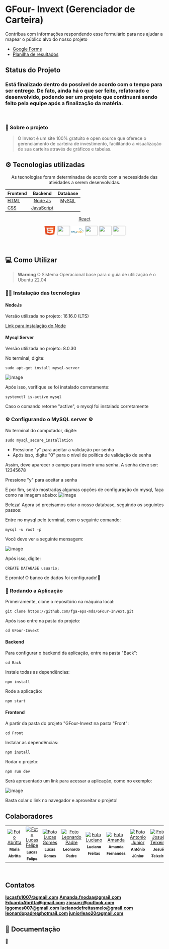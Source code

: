 # GFour- Invext (Gerenciador de Carteira)

Contribua com informações respondendo esse formulário para nos ajudar a mapear o público alvo do nosso projeto
- [Google Forms](https://forms.gle/Kf3idmQKuUbszZXHA)
- [Planilha de resultados](https://docs.google.com/spreadsheets/d/177AoJFlq8A621-zy8515E2BPtlMRGWuLVCv_POgNQwU/edit?usp=sharing)

##  Status do Projeto

<p align="center"> 
 <h3 align="left"> 
     Está finalizado dentro do possível de acordo com o tempo para ser entrege. De fato, ainda há o que ser feito, refatorado e desenvolvido, podendo ser um projeto que continuará sendo feito pela equipe após a finalização da matéria. 
 </h1>
</p>

<br/>  

### 📄 Sobre o projeto
> O Invext é um site 100% gratuito e open source que oferece o gerenciamento de carteira de investimento, facilitando a visualização de sua carteira através de gráficos e tabelas.<br/> 

## ⚙️ Tecnologias utilizadas
<div align="center">
As tecnologias foram determinadas de acordo com a necessidade das atividades a serem desenvolvidas.

Frontend | Backend | Database
:--------- | :------:  | :------:  
[HTML](https://html5.org/)  | [Node Js](https://nodejs.org/en/docs/) | [MySQL](https://dev.mysql.com/doc/)
[CSS](https://www.w3.org/Style/CSS/Overview.en.html) | [JavaScript](https://www.javascript.com/)  
[React](https://pt-br.reactjs.org/)
<br>
<p align="center"> 
  <img  height="30" width="40" src="https://raw.githubusercontent.com/devicons/devicon/master/icons/html5/html5-original.svg">
  <img  height="30" width="40" src="https://cdn.jsdelivr.net/gh/devicons/devicon/icons/nodejs/nodejs-original-wordmark.svg" />
  <img  height="30" width="40" src="https://raw.githubusercontent.com/devicons/devicon/master/icons/mysql/mysql-original-wordmark.svg">
  <img  height="30" width="40" src="https://cdn.jsdelivr.net/gh/devicons/devicon/icons/css3/css3-original.svg" />
  <img  height="30" width="40" src="https://cdn.jsdelivr.net/gh/devicons/devicon/icons/javascript/javascript-original.svg" />
  <img  height="30" width="40" src="https://cdn.jsdelivr.net/gh/devicons/devicon/icons/react/react-original-wordmark.svg" />
</div>
<br/> 


## 💻 Como Utilizar

>**Warning**
>O Sistema Operacional base para o guia de utilização é o Ubuntu 22.04

### 👨‍💻 Instalação das tecnologias

#### NodeJs
Versão utilizada no projeto: 16.16.0 (LTS)

[Link para instalação do Node](https://nodejs.org/en/download/)

#### Mysql Server
Versão utilizada no projeto: 8.0.30

No terminal, digite:

```
sudo apt-get install mysql-server
```
![image](https://user-images.githubusercontent.com/88516249/182737956-7bf7a0d8-acc7-481a-b116-0ea23f82951a.png)

Após isso, verifique se foi instalado corretamente:

```
systemctl is-active mysql
```
Caso o comando retorne "active", o mysql foi instalado corretamente

### ⚙️ Configurando o MySQL server ⚙️
No terminal do computador, digite:
```
sudo mysql_secure_installation
```
- Pressione "y" para aceitar a validação por senha
- Após isso, digite "0" para o nível de política de validação de senha

Assim, deve aparecer o campo para inserir uma senha. A senha deve ser: 12345678

Pressione "y" para aceitar a senha

E por fim, serão mostradas algumas opções de configuração do mysql, faça como na imagem abaixo:
![image](https://user-images.githubusercontent.com/88516249/182738634-d5195544-6531-4395-9056-b603550fc329.png)

Beleza! Agora só precisamos criar o nosso database, seguindo os seguintes passos:

Entre no mysql pelo terminal, com o seguinte comando:
```
mysql -u root -p
```
Você deve ver a seguinte mensagem:

![image](https://user-images.githubusercontent.com/88516249/182742836-91f52092-5ac8-48b5-82b7-f86a88121b65.png)

Após isso, digite:
```
CREATE DATABASE usuario;
```

E pronto! O banco de dados foi configurado!🎉

### 💽 Rodando a Aplicação
Primeiramente, clone o repositório na máquina local:
```
git clone https://github.com/fga-eps-mds/GFour-Invext.git
```
Após isso entre na pasta do projeto:
```
cd GFour-Invext
```
#### Backend
Para configurar o backend da aplicação, entre na pasta "Back":
```
cd Back
```
Instale todas as dependências:
```
npm install
```
Rode a aplicação:
```
npm start
```
#### Frontend
A partir da pasta do projeto "GFour-Invext na pasta "Front":
```
cd Front
```
Instalar as dependências:
```
npm install
```
Rodar o projeto:
```
npm run dev
```
Será apresentado um link para acessar a aplicação, como no exemplo:

![image](https://user-images.githubusercontent.com/88516249/182744741-1b380baa-973d-4600-9edf-d5c8e56fb32d.png)

Basta colar o link no navegador e aproveitar o projeto!

## Colaboradores

<!-- 
Arquiteto: rosa #FF00FF
PO: azul #
SM: marrom #
Devops: verde-escuro #
Desenvolvedor: amarelo #
-->

<table>
  
  <tr>
    <td align="center">
      <a href="#">
        <img src="https://avatars.githubusercontent.com/u/87709987?v=4" width="100px;" alt="Foto Abritta"/><br>
        <sub>
          <b>Maria Abritta</b>
        </sub>
      </a>
    </td>
    <td align="center">
      <a href="#">
        <img src="https://avatars.githubusercontent.com/u/88278278?v=4" width="100px;" alt="Foto Lucas Felipe"/><br>
        <sub>
          <b>Lucas Felipe</b>
        </sub>
      </a>
    </td>
    <td align="center">
      <a href="#">
        <img src="https://avatars.githubusercontent.com/u/88175144?v=4" width="100px;" alt="Foto Lucas Gomes"/><br>
        <sub>
          <b>Lucas Gomes</b>
        </sub>
      </a>
    </td>
    <td align="center">
      <a href="#">
        <img src="https://avatars.githubusercontent.com/u/62120616?v=4" width="100px;" alt="Foto Leonardo Padre"/><br>
        <sub>
          <b>Leonardo Padre</b>
        </sub>
      </a>
    </td>
    <td align="center">
      <a href="#">
        <img src="https://avatars.githubusercontent.com/u/88516249?v=4" width="100px;" alt="Foto Luciano"/><br>
        <sub>
          <b>Luciano Freitas</b>
        </sub>
      </a>
    </td>
    <td align="center">
      <a href="#">
        <img src="https://avatars.githubusercontent.com/u/58089751?v=4" width="100px;" alt="Foto Amanda"/><br>
        <sub>
          <b>Amanda Fernandes</b>
        </sub>
      </a>
    </td>
    <td align="center">
      <a href="#">
        <img src="https://avatars.githubusercontent.com/u/72047826?v=4" width="100px;" alt="Foto Antonio Junior"/><br>
        <sub>
          <b>Antônio Júnior</b>
        </sub>
      </a>
    </td>
    <td align="center">
      <a href="#">
        <img src="https://avatars.githubusercontent.com/u/82157394?v=4" width="100px;" alt="Foto Josué Teixeira"/><br>
        <sub>
          <b>Josué Teixeira</b>
        </sub>
      </a>
    </td>
   </tr>
  <tr>
    
</table>

<br/> 

## Contatos 
<b>lucasfs1007@gmail.com</b>
<b>Amanda.fnodaa@gmail.com</b>
<b>EduardaAbritta@gmail.com</b>
<b>zjosuez@outlook.com</b>
<b>lggomes007@gmail.com</b>
<b>lucianodefreitasmelo@gmail.com</b>
<b>leonardopadre@hotmail.com </b>
<b>juniorleao20@gmail.com</b>


## 📜 Documentação 
🚧
